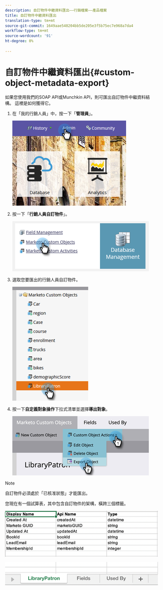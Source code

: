 ```yaml
---
description: 自訂物件中繼資料匯出——行銷檔案——產品檔案
title: 自訂物件中繼資料匯出
translation-type: tm+mt
source-git-commit: 1649aae540204bb5de205e3f5b75ec7e968a7da4
workflow-type: tm+mt
source-wordcount: '91'
ht-degree: 0%

---
```



# 自訂物件中繼資料匯出{#custom-object-metadata-export}

如果您使用我們的SOAP API或Munchkin API，則可匯出自訂物件中繼資料結構。 這裡是如何獲得它。

1. 在「我的行銷人員」中，按一下「**管理員**」。

   ![](assets/custom-object-metadata-export-1.png)

1. 按一下「**行銷人員自訂物件**」。

   ![](assets/custom-object-metadata-export-2.png)

1. 選取您要匯出的行銷人員自訂物件。

   ![](assets/custom-object-metadata-export-3.png)

1. 按一下&#x200B;**自定義對象操作**&#x200B;下拉式清單並選擇&#x200B;**導出對象**。

   ![](assets/custom-object-metadata-export-4.png)

>[!NOTE]
>
>自訂物件必須處於「已核准狀態」才能匯出。

您現在有一個試算表，其中包含自訂物件的架構，橫跨三個標籤。

![](assets/custom-object-metadata-export-5.png)

![](assets/custom-object-metadata-export-6.png)
